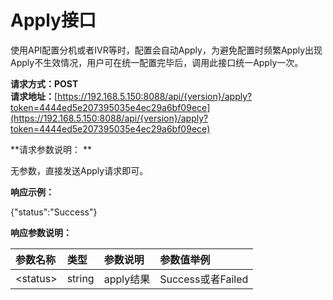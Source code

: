 # **Apply接口**

使用API配置分机或者IVR等时，配置会自动Apply，为避免配置时频繁Apply出现Apply不生效情况，用户可在统一配置完毕后，调用此接口统一Apply一次。

**请求方式：**POST**  
请求地址：**[https://192.168.5.150:8088/api/{version}/apply?token=4444ed5e207395035e4ec29a6bf09ece](https://192.168.5.150:8088/api/{version}/apply?token=4444ed5e207395035e4ec29a6bf09ece)

**请求参数说明：    **

无参数，直接发送Apply请求即可。

**响应示例：**

{"status":"Success"}

**响应参数说明：**

| 参数名称 | 类型 | 参数说明 | 参数值举例 |
| :--- | :--- | :--- | :--- |
| &lt;status&gt; | string | apply结果 | Success或者Failed |



